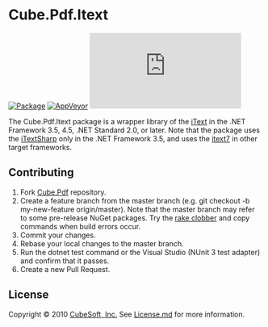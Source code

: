 Cube.Pdf.Itext
====

[![Package](https://badgen.net/nuget/v/cube.pdf.itext?label=itext)](https://www.nuget.org/packages/cube.pdf.itext/)
[![AppVeyor](https://badgen.net/appveyor/ci/clown/cube-pdf)](https://ci.appveyor.com/project/clown/cube-pdf)
[![Codecov](https://badgen.net/codecov/c/github/cube-soft/cube.pdf)](https://codecov.io/gh/cube-soft/cube.pdf)

The Cube.Pdf.Itext package is a wrapper library of the [iText](https://itextpdf.com/) in the .NET Framework 3.5, 4.5, .NET Standard 2.0, or later. Note that the package uses the [iTextSharp](https://www.nuget.org/packages/iTextSharp/) only in the .NET Framework 3.5, and uses the [itext7](https://www.nuget.org/packages/itext7/) in other target frameworks.

## Contributing

1. Fork [Cube.Pdf](https://github.com/cube-soft/Cube.Pdf/fork) repository.
2. Create a feature branch from the master branch (e.g. git checkout -b my-new-feature origin/master). Note that the master branch may refer to some pre-release NuGet packages. Try the [rake clobber](https://github.com/cube-soft/Cube.Pdf/blob/master/Rakefile) and copy commands when build errors occur.
3. Commit your changes.
4. Rebase your local changes to the master branch.
5. Run the dotnet test command or the Visual Studio (NUnit 3 test adapter) and confirm that it passes.
6. Create a new Pull Request.

## License
 
Copyright © 2010 [CubeSoft, Inc.](https://www.cube-soft.jp/)
See [License.md](https://github.com/cube-soft/Cube.Pdf/blob/master/License.md) for more information.
